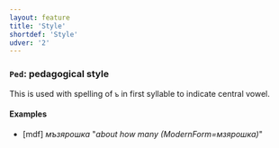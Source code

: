 ```yaml
---
layout: feature
title: 'Style'
shortdef: 'Style'
udver: '2'
---
```


### <a name="Ped">`Ped`</a>: pedagogical style

This is used with spelling of `ъ` in first syllable to indicate central vowel.

#### Examples

* [mdf] _мъзярошка_ "_about how many (ModernForm=мзярошка)_"


<!-- Interlanguage links updated Po lis 14 15:34:58 CET 2022 -->
